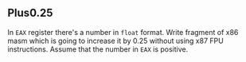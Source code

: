## Plus0.25

In `EAX` register there's a number in `float` format.
Write fragment of x86 masm which is going to increase it by 0.25 without using x87 FPU instructions. Assume that the number in `EAX` is positive.